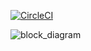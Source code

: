 [![CircleCI](https://dl.circleci.com/status-badge/img/gh/flogothetis/url-shortener-system-design/tree/master.svg?style=svg)](https://dl.circleci.com/status-badge/redirect/gh/flogothetis/url-shortener-system-design/tree/master)


![block_diagram](https://github.com/flogothetis/url-shortener-system-design/assets/25617530/3434fa37-b44e-4fc5-8dc5-ebbb5e211f67)
